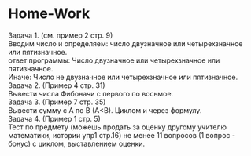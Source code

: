 # Home-Work

Задача 1. (см. пример 2 стр. 9)</br>
Вводим число и определяем: число двузначное или четырехзначное или пятизначное.</br>
ответ программы: Число двузначное или четырехзначное или пятизначное.</br>
Иначе: Число не двузначное или четырехзначное или пятизначное.</br>
Задача 2. (Пример 4 стр. 31)</br>
Вывести числа Фибоначи с первого по восьмое.</br>
Задача 3. (Пример 7 стр. 35)</br>
Вывести сумму с А по В (А<В). Циклом и через формулу.</br>
Задача 4. (Пример 1 стр. 5)</br>
Тест по предмету (можешь продать за оценку другому учителю математики, истории упр1 стр.16) не менее 11 вопросов (1 вопрос - бонус) с циклом, выставлением оценки.
